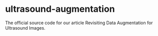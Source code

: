 # ultrasound-augmentation
The official source code for our article Revisiting Data Augmentation for Ultrasound Images.
